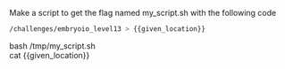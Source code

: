 Make a script to get the flag named my_script.sh with the following code

```bash
/challenges/embryoio_level13 > {{given_location}}
```
bash /tmp/my_script.sh\
cat {{given_location}}
